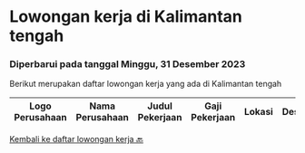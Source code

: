 
  # Lowongan kerja di Kalimantan tengah

  ### Diperbarui pada tanggal Minggu, 31 Desember 2023

  Berikut merupakan daftar lowongan kerja yang ada di Kalimantan tengah

  |Logo Perusahaan | Nama Perusahaan | Judul Pekerjaan | Gaji Pekerjaan | Lokasi | Deskripsi | Tanggal diunggah | Pranala |
  | -------------- | --------------- | --------------- | --------- | --------- | -------------- | ------- | ----------- |
  

  [Kembali ke daftar lowongan kerja 🔙](../README.md#daftar-lowongan-kerja)
  